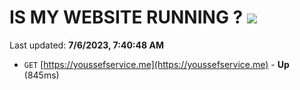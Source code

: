 # IS MY WEBSITE RUNNING ? [![](https://img.shields.io/static/v1?label=Sponsor&message=%E2%9D%A4&logo=GitHub&color=%23fe8e86)](https://github.com/sponsors/<username>)

Last updated: **7/6/2023, 7:40:48 AM**

- `GET` [https://youssefservice.me](https://youssefservice.me) - **Up** (845ms)
